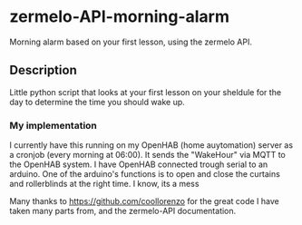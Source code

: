 # zermelo-API-morning-alarm
Morning alarm based on your first lesson, using the zermelo API.

## Description
Little python script that looks at your first lesson on your sheldule for the day to determine the time you should wake up.

### My implementation
I currently have this running on my OpenHAB (home auytomation) server as a cronjob (every morning at 06:00). It sends the "WakeHour" via MQTT to the OpenHAB system. I have OpenHAB connected trough serial to an arduino. One of the arduino's functions is to open and close the curtains and rollerblinds at the right time. I know, its a mess


Many thanks to https://github.com/coollorenzo for the great code I have taken many parts from, and the zermelo-API documentation.
